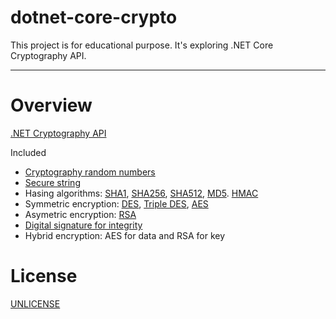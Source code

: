 # dotnet-core-crypto
This project is for educational purpose. It's exploring .NET Core Cryptography API.

___

# Overview

[.NET Cryptography API](https://docs.microsoft.com/en-gb/dotnet/api/system.security.cryptography?view=netframework-4.7.1)

Included
- [Cryptography random numbers](https://docs.microsoft.com/en-gb/dotnet/api/system.security.cryptography.rngcryptoserviceprovider?view=netcore-2.0)
- [Secure string](https://docs.microsoft.com/en-gb/dotnet/api/system.security.securestring?view=netcore-2.0)
- Hasing algorithms: [SHA1](https://en.wikipedia.org/wiki/SHA-1), [SHA256](https://en.wikipedia.org/wiki/SHA-2), [SHA512](https://en.wikipedia.org/wiki/SHA-2), [MD5](https://en.wikipedia.org/wiki/MD5). [HMAC](https://en.wikipedia.org/wiki/Hash-based_message_authentication_code)
- Symmetric encryption: [DES](https://en.wikipedia.org/wiki/Data_Encryption_Standard), [Triple DES](https://en.wikipedia.org/wiki/Triple_DES), [AES](https://en.wikipedia.org/wiki/Advanced_Encryption_Standard)
- Asymetric encryption: [RSA](https://en.wikipedia.org/wiki/RSA_(cryptosystem))
- [Digital signature for integrity](https://en.wikipedia.org/wiki/Digital_signature)
- Hybrid encryption: AES for data and RSA for key


# License
 [UNLICENSE](/LICENSE)